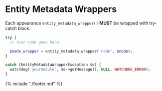 # Entity Metadata Wrappers

Each appearance `entity_metadata_wrapper()` **MUST** be wrapped with try­-catch block.

```php
try {
  // Your code goes here.

  $node_wrapper = entity_metadata_wrapper('node', $node);
}

catch (EntityMetadataWrapperException $e) {
  watchdog('yourmodule', $e->getMessage(), NULL, WATCHDOG_ERROR);
}
```

{% include "./footer.md" %}
